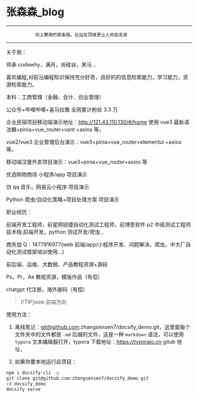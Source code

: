 <h1>张森森_blog</h1>

---

               向上攀爬的那条路，比站在顶峰更让人热血澎湃

---

关于我：

师承 codewhy，满月，尚硅谷，黑马...

喜欢编程,对前沿编程知识保持充分好奇，良好的的信息检索能力，学习能力，资源检索能力。

本科：工商管理（金融、会计、创业管理）

公众号+哔哩哔哩+喜马拉雅 全网累计粉丝 3.3 万

企业民宿项目移动端演示地址：http://121.43.110.130/#/home 使用 vue3 最新语法糖+pinia+vue_router+vant +axios 等。

vue2/vue3 企业管理后台演示：vue3+pinia+vue_router+elementui +axios 等。

移动端汉堡外卖项目演示：vue3+pinia+vue_router+axios 等

优选购物商场 小程序/app 项目演示

仿 qq 音乐，网易云小程序 项目演示

Python 爬虫/自动化策略+项目处理方案 项目演示

职业经历：

前端开发工程师，前星网锐捷自动化测试工程师，前博思软件 p2 中级测试工程师技术栈:前端开发，python 测试开发/爬虫...

商务加 Q：1477916977(web 前端/app/小程序开发、问题解决，爬虫，中大厂自动化测试框架培训使用...)

前后端、运维、大数据、产品教程资源+源码

Ps，Pr，Ae 教程资源，模版作品（有偿）

chatgpt 代注册，海外接码（有偿）

> [!TIP]web 前端方向

使用方法：

1. 离线笔记：git@github.com:zhangsensen7/docsify_demo.git，这里面每个文件夹中的文件都是 `.md` 后缀的文件，这是一种 `markdown` 语法，可以使用 `typora` 文本编辑器打开，typora 下载地址：https://typoraio.cn
   gitub 地址，

2. 如果你要本地运行此项目：

```bash
npm i docsify-cli -g
git clone git@github.com:zhangsensen7/docsify_demo.git
cd docsify_demo
docsify serve
```
